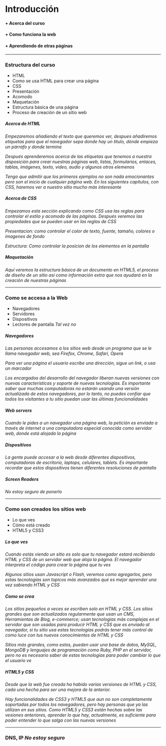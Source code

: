 # Introducción

#### +  Acerca del curso
#### +  Como funciona la web
#### +  Aprendiendo de otras páginas

---

### Estructura del curso
* HTML
 * Como se usa HTML para crear una página
* CSS
 * Presentación
 * Acomodo
* Maquetación
 * Estructura básica de una página
 * Proceso de creación de un sitio web

##### *Acerca de HTML*
*Empezaremos añadiendo el texto que queremos ver, despues añadiremos etiquetas
para que el navegador sepa donde hay un titulo, dónde empieza un párrafo y donde termina*

*Después aprenderemos acerca de las etiquetas que tenemos a nuestra disposición para crear
nuestras páginas web, listas, formularios, enlaces, tablas, imágenes, texto, video, audio y
algunos otros elemenos*

*Tengo que admitir que los primeros ejemplos no son nada emocionantes pero son el inicio
de cualquier página web. En los siguientes capitulos, con CSS, haremos ver a nuestro sitio
mucho más interesante*

##### *Acerca de CSS*
*Empezamos esta sección explicando como CSS usa las reglas para controlar el estilo y acomodo de
las páginas. Después veremos las propiedades que se pueden usar en las reglas de CSS*

*Presentacion: como controlar el color de texto, fuente, tamaño, colores o imagenes de fondo*

*Estructura: Como controlar la posicion de los elementos en la pantalla*

##### *Maquetación*
*Aquí veremos la estructura básica de un documento en HTML5, el proceso de diseño de un sitio
así como información extra que nos ayudará en la creación de nuestras páginas*

---

### Como se accesa a la Web

  * Navegadores
  * Servidores
  * Dispositivos
  * Lectores de pantalla *Tal vez no*

##### *Navegadores*
*Las personas accesamos a los sitios web desde un programa que se le llama navegador web, sea Firefox, Chrome, Safari, Opera*

*Para ver una página el usuario escribe una dirección, sigue un link, o usa un marcador*

*Los encargados del desarrollo del navegador liberan nuevas versiones con nuevas características y soporte de nuevas tecnologías. Es importante saber que muchas computadoras no estarán usando una versión actualizada de estos navegadores, por lo tanto, no puedes confiar que todos los visitantes a tu sitio puedan usar las últimas funcionalidades*

##### *Web servers*
*Cuando le pides a un navegador una página web, la petición es enviada a través de internet a una computadora especial conocida como servidor web, donde está alojada la página*
  
##### *Dispositivos*
*La gente puede accesar a la web desde diferentes dispositivos, computadoras de escritorio, laptops, celulares, tablets. Es importante recordar que estos dispositivos tienen diferentes resoluciones de pantalla*

##### *Screen Readers*
*No estoy seguro de ponerlo*

--- 

### Como son creados los sitios web

 * Lo que ves
 * Cómo está creado
 * HTML5 y CSS3

##### Lo que ves
*Cuando estás viendo un sitio es solo que tu navegador estará recibiendo HTML y CSS de un servidor web que aloja la página. El navegador interpreta el código para crear lo página que tu ves*

*Algunos sitios usan Javascript o Flash, veremos como agregarlos, pero estas tecnologías son topicos más avanzados qué es mejor aprender una vez sabiendo HTML y CSS*

##### Como se crea
*Los sitios pequeños a veces se escriben solo en HTML y CSS. Los sitios grandes que son actualizados regularmente que usan un CMS, Herramientas de Blog, e-commerce; usan tecnologías más complejas en el servidor que son usadas para producir HTML y CSS que es enviado al navegador, si tu sitio usa estas tecnologías podrás tener más control de como luce con tus nuevos conocimientos de HTML y CSS*

*Sitios más grandes, como estos, pueden usar una base de datos, MySQL, MongoDB y lenguajes de programación como Ruby, PHP en el servidor, pero no es necesario saber de estas tecnologías para poder cambiar lo que el usuario ve*

##### HTML5 y CSS
*Desde que la web fue creada ha habido varias versiones de HTML y CSS, cada una hecha para ser una mejora de la anterior.*

*Hay funcionalidades de CSS3 y HTML5 que aun no son completamente soportadas por todos los navegadores, pero hay personas que ya las utilizan en sus sitios. Como HTML5 y CSS3 están hechas sobre las vesiones anteriores, aprender lo que hay, actualmente, es suficiente para poder entender lo que salga con las nuevas versiones*

---

### DNS, IP *No estoy seguro*
